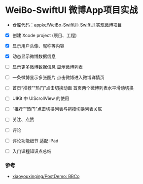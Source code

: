 # WeiBo-SwiftUI 微博App项目实战

- 仓库代码：[appke/WeiBo-SwiftUI: SwiftUI 实现微博项目](https://github.com/appke/WeiBo-SwiftUI)

- [x] 创建 Xcode project (项目、工程)
- [x] 显示用户头像、昵称等内容
- [x] 动态显示微博数据信息
- [ ] 显示更多微博数据信息
  显示微博列表
- [ ] 一条微博显示多张图片
  点击微博进入微博详情页
- [ ] 首页“推荐”“热门”点击切换动画
  首页两个微博列表水平滑动切换
- [ ] UIKit 中 UIScrollView 的使用
- [ ] “推荐”“热门”点击切换列表与拖拽切换列表关联
- [ ] 关注、点赞
- [ ] 评论
- [ ] 评论功能细节
  适配 iPad 
- [ ] 入门课程知识点总结




### 参考

- [xiaoyouxinqing/PostDemo: BBCo](https://github.com/xiaoyouxinqing/PostDemo)


